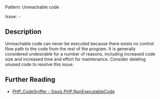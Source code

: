 Pattern: Unreachable code

Issue: -

## Description

Unreachable code can never be executed because there exists no control flow path to the code from the rest of the program. It is generally considered undesirable for a number of reasons, including increased code size and increased time and effort for maintenance. Consider deleting unused code to resolve this issue.

## Further Reading

* [PHP_CodeSniffer - Squiz.PHP.NonExecutableCode](https://github.com/squizlabs/PHP_CodeSniffer/blob/master/src/Standards/Squiz/Sniffs/PHP/NonExecutableCodeSniff.php)